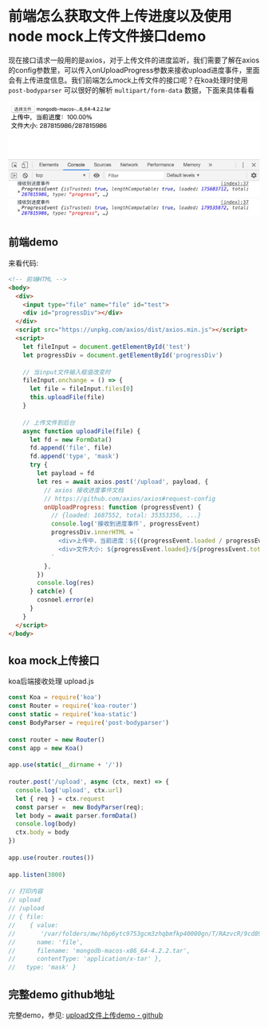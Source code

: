 
# 前端怎么获取文件上传进度以及使用node mock上传文件接口demo

现在接口请求一般用的是axios，对于上传文件的进度监听，我们需要了解在axios的config参数里，可以传入onUploadProgress参数来接收upload进度事件，里面会有上传进度信息。我们前端怎么mock上传文件的接口呢？在koa处理时使用 `post-bodyparser` 可以很好的解析 `multipart/form-data` 数据，下面来具体看看

![node文件上传进度.png](../../../images/blog/node/node_upload.png)

## 前端demo
来看代码:

```html
<!-- 前端HTML -->
<body>
  <div>
    <input type="file" name="file" id="test">
    <div id="progressDiv"></div>
  </div>
  <script src="https://unpkg.com/axios/dist/axios.min.js"></script>
  <script>
    let fileInput = document.getElementById('test')
    let progressDiv = document.getElementById('progressDiv')

    // 当input文件输入框值改变时
    fileInput.onchange = () => {
      let file = fileInput.files[0]
      this.uploadFile(file)
    } 

    // 上传文件到后台
    async function uploadFile(file) {
      let fd = new FormData()
      fd.append('file', file)
      fd.append('type', 'mask')
      try {
        let payload = fd
        let res = await axios.post('/upload', payload, {
          // axios 接收进度事件文档
          // https://github.com/axios/axios#request-config
          onUploadProgress: function (progressEvent) {
            // {loaded: 1687552, total: 35353356, ...}
            console.log('接收到进度事件', progressEvent)
            progressDiv.innerHTML = `
              <div>上传中，当前进度：${((progressEvent.loaded / progressEvent.total) * 100).toFixed(2) }% </div> 
              <div>文件大小: ${progressEvent.loaded}/${progressEvent.total}
            `
          },
        })
        console.log(res)
      } catch(e) {
        cosnoel.error(e)
      }
    }
  </script>
</body>
```

## koa mock上传接口
koa后端接收处理 upload.js

```js
const Koa = require('koa')
const Router = require('koa-router')
const static = require('koa-static')
const BodyParser = require('post-bodyparser')

const router = new Router()
const app = new Koa()

app.use(static(__dirname + '/'))

router.post('/upload', async (ctx, next) => {
  console.log('upload', ctx.url)
  let { req } = ctx.request
  const parser =  new BodyParser(req);
  let body = await parser.formData()
  console.log(body)
  ctx.body = body
})

app.use(router.routes())

app.listen(3000)

// 打印内容
// upload
// /upload
// { file:
//    { value:
//       '/var/folders/mw/hbp6ytc9753gcm3zhqbmfkp40000gn/T/RAzvcR/9cd892b3-3243-4469-8cfa-ecbe2190a6ee.mongodb-macos-x86_64-4.2.2.tar',
//      name: 'file',
//      filename: 'mongodb-macos-x86_64-4.2.2.tar',
//      contentType: 'application/x-tar' },
//   type: 'mask' }
```

## 完整demo github地址
完整demo，参见: [upload文件上传demo - github](https://github.com/zuoxiaobai/fedemo/tree/master/src/DebugDemo/upload%E4%B8%8A%E4%BC%A0%E8%BF%9B%E5%BA%A6)